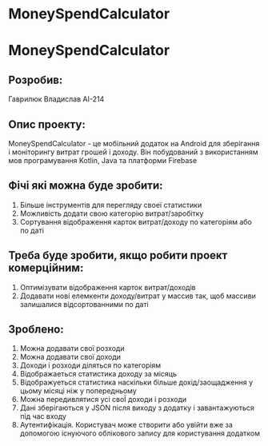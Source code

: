 # MoneySpendCalculator
<h1>MoneySpendCalculator</h1>

<p><h2>Розробив:</h2> Гаврилюк Владислав АІ-214</p>

<p><h2>Опис проекту:</h2> </p>
MoneySpendCalculator - це мобільний додаток на Android для зберігання і моніторингу витрат грошей і доходу. Він побудований з використанням мов програмування Kotlin, Java та платформи Firebase

<p><h2>Фічі які можна буде зробити:</h2> </p>
<ol>
<li>Більше інструментів для перегляду своеї статистики</li>
<li>Можливість додати свою категорію витрат/заробітку</li>
<li>Сортування відображення карток витрат/доходу по категоріям або по даті</li>
</ol>
  
<p><h2>Треба буде зробити, якщо робити проект комерційним:</h2> </p>
<ol>
<li>Оптимізувати відображення карток витрат/доходів</li>
<li>Додавати нові елемкенти доходу/витрат у массив так, щоб массиви залишалися відсортованними по даті</li>
</ol>
  
<p><h2>Зроблено:</h2> </p>
<ol>
<li>Можна додавати свої розходи</li>
<li>Можна додавати свої доходи</li>
<li>Доходи і розходи діляться по категоріям</li>
<li>Відображаеться статистика доходу за місяць</li>
<li>Відображуеться статистика наскільки більше дохід/заощадження у цьому місяці ніж у попередньому</li>
<li>Можна передивлятися усі своЇ доходи і розходи</li>
<li>Дані зберігаються у JSON після виходу з додатку і завантажуються під час входу</li>
<li>Аутентифікація. Користувач може створити або увійти вже за допомогою існуючого облікового запису для користування додатком</li>


</ol>
